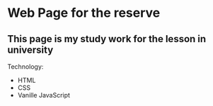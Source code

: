 # Web Page for the reserve
## This page is my study work for the lesson in university

Technology:
- HTML
- CSS
- Vanille JavaScript

